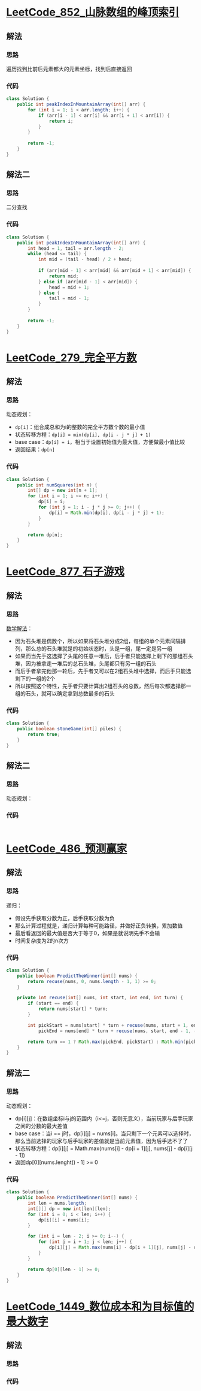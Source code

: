 # [LeetCode_852_山脉数组的峰顶索引](https://leetcode-cn.com/problems/peak-index-in-a-mountain-array/)
## 解法
### 思路
遍历找到比前后元素都大的元素坐标，找到后直接返回
### 代码
```java
class Solution {
    public int peakIndexInMountainArray(int[] arr) {
        for (int i = 1; i < arr.length; i++) {
            if (arr[i - 1] < arr[i] && arr[i + 1] < arr[i]) {
                return i;
            }
        }
        
        return -1;
    }
}
```
## 解法二
### 思路
二分查找
### 代码
```java
class Solution {
    public int peakIndexInMountainArray(int[] arr) {
        int head = 1, tail = arr.length - 2;
        while (head <= tail) {
            int mid = (tail - head) / 2 + head;
            
            if (arr[mid - 1] < arr[mid] && arr[mid + 1] < arr[mid]) {
                return mid;
            } else if (arr[mid - 1] < arr[mid]) {
                head = mid + 1;
            } else {
                tail = mid - 1;
            }
        }
        
        return -1;
    }
}
```
# [LeetCode_279_完全平方数](https://leetcode-cn.com/problems/perfect-squares/)
## 解法
### 思路
动态规划：
- `dp[i]`：组合成总和为i的整数的完全平方数个数的最小值
- 状态转移方程：`dp[i] = min(dp[i], dp[i - j * j] + 1)`
- base case：`dp[i] = i`，相当于设置初始值为最大值，方便做最小值比较
- 返回结果：`dp[n]`
### 代码
```java
class Solution {
    public int numSquares(int n) {
        int[] dp = new int[n + 1];
        for (int i = 1; i <= n; i++) {
            dp[i] = i;
            for (int j = 1; i - j * j >= 0; j++) {
                dp[i] = Math.min(dp[i], dp[i - j * j] + 1);
            }
        }

        return dp[n];
    }
}
```
# [LeetCode_877_石子游戏](https://leetcode-cn.com/problems/stone-game/)
## 解法
### 思路
[数学解法](https://leetcode-cn.com/problems/stone-game/solution/shi-zi-you-xi-by-leetcode-solution/)：
- 因为石头堆是偶数个，所以如果将石头堆分成2组，每组的单个元素间隔排列，那么总的石头堆就是的初始状态时，头是一组，尾一定是另一组
- 如果而当先手这选择了头尾的任意一堆后，后手者只能选择上剩下的那组石头堆，因为被拿走一堆后的总石头堆，头尾都只有另一组的石头
- 而后手者拿完他那一轮后，先手者又可以在2组石头堆中选择，而后手只能选剩下的一组的2个
- 所以按照这个特性，先手者只要计算出2组石头的总数，然后每次都选择那一组的石头，就可以确定拿到总数最多的石头
### 代码
```java
class Solution {
    public boolean stoneGame(int[] piles) {
        return true;
    }
}
```
## 解法二
### 思路
动态规划：
### 代码
```java

```
# [LeetCode_486_预测赢家](https://leetcode-cn.com/problems/predict-the-winner/)
## 解法
### 思路
递归：
- 假设先手获取分数为正，后手获取分数为负
- 那么计算过程就是，递归计算每种可能路径，并做好正负转换，累加数值
- 最后看返回的最大值是否大于等于0，如果是就说明先手不会输
- 时间复杂度为2的n次方
### 代码
```java
class Solution {
    public boolean PredictTheWinner(int[] nums) {
        return recuse(nums, 0, nums.length - 1, 1) >= 0;
    }

    private int recuse(int[] nums, int start, int end, int turn) {
        if (start == end) {
            return nums[start] * turn;
        }

        int pickStart = nums[start] * turn + recuse(nums, start + 1, end, -turn),
            pickEnd = nums[end] * turn + recuse(nums, start, end - 1, -turn);

        return turn == 1 ? Math.max(pickEnd, pickStart) : Math.min(pickStart, pickEnd);
    }
}
```
## 解法二
### 思路
动态规划：
- dp[i][j]：在数组坐标i与j的范围内（i<=j，否则无意义），当前玩家与后手玩家之间的分数的最大差值
- base case：当i == j时，dp[i][j] = nums[i]。当只剩下一个元素可以选择时，那么当前选择的玩家与后手玩家的差值就是当前元素值，因为后手选不了了
- 状态转移方程：dp[i][j] = Math.max(nums[i] - dp[i + 1][j], nums[j] - dp[i][j - 1])
- 返回dp[0][nums.lenght() - 1] >= 0
### 代码
```java
class Solution {
    public boolean PredictTheWinner(int[] nums) {
        int len = nums.length;
        int[][] dp = new int[len][len];
        for (int i = 0; i < len; i++) {
            dp[i][i] = nums[i];
        }

        for (int i = len - 2; i >= 0; i--) {
            for (int j = i + 1; j < len; j++) {
                dp[i][j] = Math.max(nums[i] - dp[i + 1][j], nums[j] - dp[i][j - 1]);
            }
        }

        return dp[0][len - 1] >= 0;
    }
}
```
# [LeetCode_1449_数位成本和为目标值的最大数字](https://leetcode-cn.com/problems/form-largest-integer-with-digits-that-add-up-to-target/)
## 解法
### 思路

### 代码
```java

```